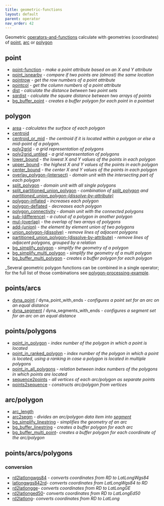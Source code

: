 ```yaml
---
title: geometric-functions
layout: default
parent: operator
nav_order: 42
---
```

Geometric [operators-and-functions](operators-and-functions) calculate with geometries (coordinates) of [point](point), [arc](arc) or [polygon](polygon)

## point

- [point-function](point-function) - *make a point attribute based on an X and Y attribute*
- [point_isnearby](point_isnearby) - *compare if two points are (almost) the same location*
- [pointrow](pointrow) - *get the row numbers of a point attribute*
- [pointcol](pointcol) - *get the column numbers of a point attribute*
- [dist](dist) - *calculate the distance between two point sets*
- [sqrdist](sqrdist) - *calculate the square distance between two arrays of points*
- [bg_buffer_point](bg_buffer_point) - *creates a buffer polygon for each point in a pointset*

## polygon

- [area](area) - *calculates the surface of each polygon*
- [centroid](centroid) 
- [centroid_or_mid](centroid_or_mid) - *the centroid if it is located within a polygon or else a mid-point of a polygon.*
- [poly2grid](poly2grid) - *a grid representation of polygons*
- [poly2grid_untiled](poly2grid_untiled) - *a grid representation of polygons*
- [lower_bound](lower_bound) - *the lowest X and Y values of the points in each polygon*
- [upper_bound](upper_bound) - *the highest X and Y values of the points in each polygon*
- [center_bound](center_bound) - *the center X and Y values of the points in each polygon*
- [overlay_polygon-(intersect)](overlay_polygon-(intersect)) - *domain unit with the intersecting part of each polygon*
- [split_polygon](split_polygon) - *domain unit with all single polygons*
- [split_partitioned_union_polygon](split_partitioned_union_polygon) - *combination of [split_polygon](split_polygon) and [partitioned_union_polygon-(dissolve-by-attribute)](partitioned_union_polygon-(dissolve-by-attribute))*
- [polygon-inflated](polygon-inflated) - *increases each polygon*
- [polygon-deflated](polygon-deflated) - *decreases each polygon*
- [polygon_connectivity](polygon_connectivity) - *domain unit with the connected polygons*
- [sub-(difference)](sub-(difference)) - *a cutout of a polygon in another polygon*
- [mul-(overlap)](mul-(overlap)) - the *overlap of two arrays of polygons*
- [add-(union)](add-(union)) - *the element by element union of two polygons*
- [union_polygon-(dissolve)](union_polygon-(dissolve)) - *remove lines of adjacent polygons*
- [partitioned_union_polygon-(dissolve-by-attribute)](partitioned_union_polygon-(dissolve-by-attribute)) -  *remove lines of adjacent polygons, grouped by a relation*
- [bg_simplify_polygon](bg_simplify_polygon) - *simplify the geometry of a polygon*
- [bg_simplify_multi_polygon](bg_simplify_multi_polygon) - *simplify the geometry of a multi polygon*
- [bg_buffer_multi_polygon](bg_buffer_multi_polygon) - *creates a buffer polygon for each polygon*

_Several geometric polygon functions can be combined in a single operator; for the full list of those combinations see [polygon-processing-example](polygon-processing-example).

## points/arcs

- [dyna_point](dyna_point) / dyna_point_with_ends - *configures a point set for an arc on an equal distance*
- [dyna_segment](dyna_segment) / dyna_segments_with_ends - *configures a segment set for an arc on an equal distance*

## points/polygons

- [point_in_polygon](point_in_polygon) - *index number of the polygon in which a point is located*
- [point_in_ranked_polygon](point_in_ranked_polygon) - *index number of the polygon in which a point is located, using a ranking in case a polygon is located in multiple polygons*
- [point_in_all_polygons](point_in_all_polygons) - *relation between index numbers of the polygons in which points are located*
- [sequence2points](sequence2points) - *all vertices of each arc/polygon as separate points*
- [points2sequence](points2sequence) - *constructs arc/polygon from vertices*

## arc/polygon

- [arc_length](arc_length)
- [arc2segm](arc2segm) *- divides an arc/polygon data item into [segment](segment)*
- [bg_simplify_linestring](bg_simplify_linestring) - *simplifies the geometry of an arc*
- [bg_buffer_linestring](bg_buffer_linestring) - *creates a buffer polygon for each arc*
- [bg_buffer_multi_point](bg_buffer_multi_point)- *creates a buffer polygon for each coordinate of the arc/polygon*

## points/arcs/polygons

### conversion
- [rd2latlongwgs84](rd2latlongwgs84) - *converts coordinates from RD to LatLongWgs84*
- [latlongwgs842rd](latlongwgs842rd)- *converts coordinates from LatLongWgs84 to RD*
- [rd2latlongge](rd2latlongge)- *converts coordinates from RD to LatLongGE*
- [rd2latlonged50](rd2latlonged50)- *converts coordinates from RD to LatLongEd50*
- [rd2latlong](rd2latlong)- *converts coordinates from RD to LatLong*